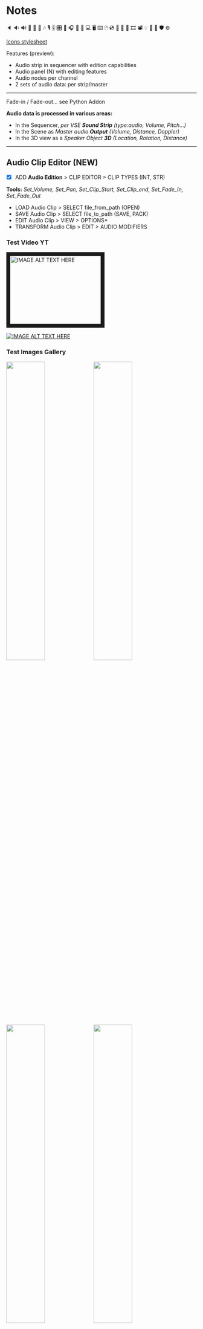 # Notes

:speaker: :sound: :loud_sound: :loudspeaker: :musical_score: :musical_note: :notes: :studio_microphone: :level_slider: :control_knobs: :microphone: :headphones:  :musical_keyboard: :electric_plug: :computer: :desktop_computer: :keyboard: :computer_mouse: :cd: :dvd: :abacus:  :movie_camera: :film_strip: :film_projector:  :bulb:  :pushpin: :key: :shield: :gear: 

[Icons stylesheet](https://github.com/ikatyang/emoji-cheat-sheet)




Features (preview):
- Audio strip in sequencer with edition capabilities
- Audio panel (N) with editing features
- Audio nodes per channel
- 2 sets of audio data: per strip/master

---

Fade-in / Fade-out... see Python Addon


**Audio data is processed in various areas:**
- In the Sequencer, *per VSE **Sound Strip** (type:audio, Volume, Pitch...)*
- In the Scene as *Master audio **Output** (Volume, Distance, Doppler)*
- In the 3D view as a *Speaker Object **3D** (Location, Rotation, Distance)*

---


## Audio Clip Editor (NEW)

- [x] ADD **Audio Edition** > CLIP EDITOR > CLIP TYPES (INT, STR)

**Tools:** *Set_Volume, Set_Pan, Set_Clip_Start, Set_Clip_end, Set_Fade_In, Set_Fade_Out*

- LOAD Audio Clip > SELECT file_from_path (OPEN)
- SAVE Audio Clip > SELECT file_to_path (SAVE, PACK)
- EDIT Audio Clip > VIEW > OPTIONS*
- TRANSFORM Audio Clip > EDIT > AUDIO MODIFIERS

### Test Video YT
<a href="http://www.youtube.com/watch?feature=player_embedded&v=qEABfRxnKNQ
" target="_blank"><img src="http://img.youtube.com/vi/qEABfRxnKNQ/0.jpg" 
alt="IMAGE ALT TEXT HERE" width="240" height="180" border="10" /></a>


[![IMAGE ALT TEXT HERE](http://img.youtube.com/vi/qEABfRxnKNQ/0.jpg)](http://www.youtube.com/watch?v=qEABfRxnKNQ)


### Test Images Gallery
<img src="https://cloud.githubusercontent.com/assets/4307137/10105283/251b6868-63ae-11e5-9918-b789d9d682ec.png" width="45%"></img> <img src="https://cloud.githubusercontent.com/assets/4307137/10105290/2a183f3a-63ae-11e5-9380-50d9f6d8afd6.png" width="45%"></img> <img src="https://cloud.githubusercontent.com/assets/4307137/10105284/26aa7ad4-63ae-11e5-88b7-bc523a095c9f.png" width="45%"></img> <img src="https://cloud.githubusercontent.com/assets/4307137/10105288/28698fae-63ae-11e5-8ba7-a62360a8e8a7.png" width="45%"></img> <img src="https://cloud.githubusercontent.com/assets/4307137/10105283/251b6868-63ae-11e5-9918-b789d9d682ec.png" width="45%"></img> <img src="https://cloud.githubusercontent.com/assets/4307137/10105290/2a183f3a-63ae-11e5-9380-50d9f6d8afd6.png" width="45%"></img> 


Here is a simple footnote[^1].

A footnote can also have multiple lines[^2].  

You can also use words, to fit your writing style more closely[^note].

[^1]: My reference.
[^2]: Every new line should be prefixed with 2 spaces.  
  This allows you to have a footnote with multiple lines.
[^note]:
    Named footnotes will still render with numbers instead of the text but allow easier identification and linking.  
    This footnote also has been made with a different syntax using 4 spaces for new lines.
